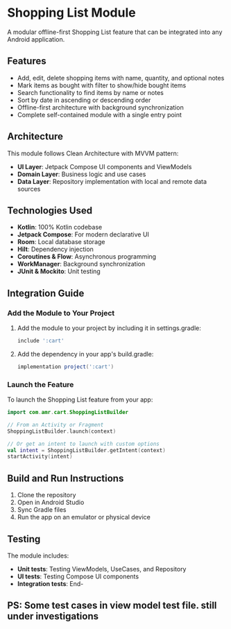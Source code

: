 # Shopping List Module

A modular offline-first Shopping List feature that can be integrated into any Android application.

## Features

- Add, edit, delete shopping items with name, quantity, and optional notes
- Mark items as bought with filter to show/hide bought items
- Search functionality to find items by name or notes
- Sort by date in ascending or descending order
- Offline-first architecture with background synchronization
- Complete self-contained module with a single entry point

## Architecture

This module follows Clean Architecture with MVVM pattern:

- **UI Layer**: Jetpack Compose UI components and ViewModels
- **Domain Layer**: Business logic and use cases
- **Data Layer**: Repository implementation with local and remote data sources

## Technologies Used

- **Kotlin**: 100% Kotlin codebase
- **Jetpack Compose**: For modern declarative UI
- **Room**: Local database storage
- **Hilt**: Dependency injection
- **Coroutines & Flow**: Asynchronous programming
- **WorkManager**: Background synchronization
- **JUnit & Mockito**: Unit testing

## Integration Guide

### Add the Module to Your Project

1. Add the module to your project by including it in settings.gradle:
   ```groovy
   include ':cart'
   ```

2. Add the dependency in your app's build.gradle:
   ```groovy
   implementation project(':cart')
   ```

### Launch the Feature

To launch the Shopping List feature from your app:

```kotlin
import com.amr.cart.ShoppingListBuilder

// From an Activity or Fragment
ShoppingListBuilder.launch(context)

// Or get an intent to launch with custom options
val intent = ShoppingListBuilder.getIntent(context)
startActivity(intent)
```

## Build and Run Instructions

1. Clone the repository
2. Open in Android Studio
3. Sync Gradle files
4. Run the app on an emulator or physical device

## Testing

The module includes:

- **Unit tests**: Testing ViewModels, UseCases, and Repository
- **UI tests**: Testing Compose UI components
- **Integration tests**: End-

## PS: Some test cases in view model test file. still under investigations